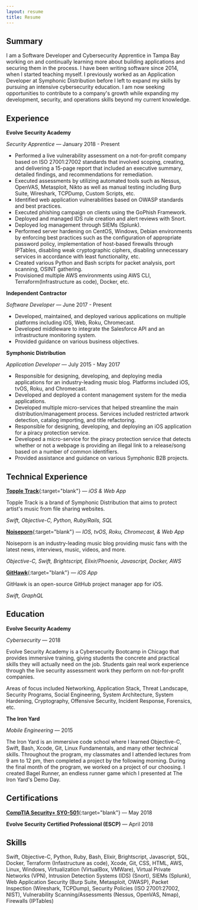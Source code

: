 ```yaml
---
layout: resume
title: Resume
---
```


Summary
-------

I am a Software Developer and Cybersecurity Apprentice in Tampa Bay working on and continually learning more about building applications and securing them in the process. I have been writing software since 2014, when I started teaching myself. I previously worked as an Application Developer at Symphonic Distribution before I left to expand my skills by pursuing an intensive cybersecurity education. I am now seeking opportunities to contribute to a company's growth while expanding my development, security, and operations skills beyond my current knowledge.

Experience
----------

**Evolve Security Academy**

*Security Apprentice* — January 2018 - Present


* Performed a live vulnerability assessment on a not-for-profit company based on ISO 27001:27002 standards that involved scoping, creating, and delivering a 15-page report that included an executive summary, detailed findings, and recommendations for remediation.
* Executed assessments by utilizing automated tools such as Nessus, OpenVAS, Metasploit, Nikto as well as manual testing including Burp Suite, Wireshark, TCPDump, Custom Scripts, etc.
* Identified web application vulnerabilities based on OWASP standards and best practices.
* Executed phishing campaign on clients using the GoPhish Framework.
* Deployed and managed IDS rule creation and alert reviews with Snort.
* Deployed log management through SIEMs (Splunk).
* Performed server hardening on CentOS, Windows, Debian environments by enforcing best practices such as the configuration of appropriate password policy, implementation of host-based firewalls through IPTables, disabling weak cryptographic ciphers, disabling unnecessary services in accordance with least functionality, etc.
* Created various Python and Bash scripts for packet analysis, port scanning, OSINT gathering.
* Provisioned multiple AWS environments using AWS CLI, Terraform(Infrastructure as code), Docker, etc.

**Independent Contractor**

*Software Developer* — June 2017 - Present

* Developed, maintained, and deployed various applications on multiple platforms including iOS, Web, Roku, Chromecast.
* Developed middleware to integrate the Salesforce API and an infrastructure monitoring system.
* Provided guidance on various business objectives.

**Symphonic Distribution**

*Application Developer* — July 2015 - May 2017

* Responsible for designing, developing, and deploying media applications for an industry-leading music blog. Platforms included iOS, tvOS, Roku, and Chromecast.
* Developed and deployed a content management system for the media applications.
* Developed multiple micro-services that helped streamline the main distribution/management process. Services included restricted artwork detection, catalog importing, and title refactoring.
* Responsible for designing, developing, and deploying an iOS application for a piracy protection service.
* Developed a micro-service for the piracy protection service that detects whether or not a webpage is providing an illegal link to a release/song based on a number of common identifiers.
* Provided assistance and guidance on various Symphonic B2B projects.

Technical Experience
--------------------

[**Topple Track**](https://itunes.apple.com/us/app/topple-track/id1121866705?mt=8){:target="blank"} — *iOS & Web App*

Topple Track is a brand of Symphonic Distribution that aims to protect artist's music from file sharing websites.

*Swift, Objective-C, Python, Ruby/Rails, SQL*

[**Noiseporn**](https://itunes.apple.com/us/app/noiseporn/id371075335?mt=8){:target="blank"} — *IOS, tvOS, Roku, Chromecast, & Web App*

Noiseporn is an industry-leading music blog providing music fans with the latest news, interviews, music, videos, and more.

*Objective-C, Swift, Brightscript, Elixir/Phoenix, Javascript, Docker, AWS*

[**GitHawk**](https://github.com/GitHawkApp/GitHawk){:target="blank"} — *iOS App*

GitHawk is an open-source GitHub project manager app for iOS.

*Swift, GraphQL*

Education
---------

**Evolve Security Academy**

*Cybersecurity* — 2018

Evolve Security Academy is a Cybersecurity Bootcamp in Chicago that provides immersive training, giving students the concrete and practical skills they will actually need on the job. Students gain real work experience through the live security assessment work they perform on not-for-profit companies.

Areas of focus included Networking, Application Stack, Threat Landscape, Security Programs, Social Engineering, System Architecture, System Hardening, Cryptography, Offensive Security, Incident Response, Forensics, etc.

**The Iron Yard**

*Mobile Engineering* — 2015

The Iron Yard is an immersive code school where I learned Objective-C, Swift, Bash, Xcode, Git, Linux Fundamentals, and many other technical skills. Throughout the program, my classmates and I attended lectures from 9 am to 12 pm, then completed a project by the following morning. During the final month of the program, we worked on a project of our choosing. I created Bagel Runner, an endless runner game which I presented at The Iron Yard's Demo Day.

Certifications
--------------

[**CompTIA Security+ SY0-501**](https://www.certmetrics.com/comptia/public/verification.aspx?code=HP6GZS0XQQP6F4GE){:target="blank"} — May 2018

**Evolve Security Certified Professional (ESCP)** — April 2018

Skills
------

Swift, Objective-C, Python, Ruby, Bash, Elixir, Brightscript, Javascript, SQL, Docker, Terraform (Infastructure as code), Xcode, Git, CSS, HTML, AWS, Linux, Windows, Virtualization (VirtualBox, VMWare), Virtual Private Networks (VPN), Intrusion Detection Systems (IDS) (Snort), SIEMs (Splunk), Web Application Security (Burp Suite, Metasploit, OWASP), Packet Inspection (Wireshark, TCPDump), Security Policies (ISO 27001:27002, NIST), Vulnerability Scanning/Assessments (Nessus, OpenVAS, Nmap), Firewalls (IPTables)